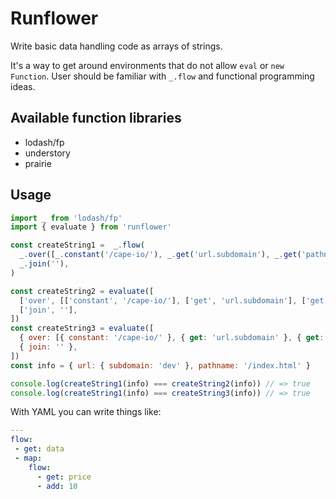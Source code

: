 # Runflower

Write basic data handling code as arrays of strings.

It's a way to get around environments that do not allow `eval` or `new Function`. User should be familiar with `_.flow` and functional programming ideas.

## Available function libraries

* lodash/fp
* understory
* prairie

## Usage

```javascript
import _ from 'lodash/fp'
import { evaluate } from 'runflower'

const createString1 =  _.flow(
  _.over([_.constant('/cape-io/'), _.get('url.subdomain'), _.get('pathname')]),
  _.join(''),
)

const createString2 = evaluate([
  ['over', [['constant', '/cape-io/'], ['get', 'url.subdomain'], ['get', 'pathname']]],
  ['join', ''],
])
const createString3 = evaluate([
  { over: [{ constant: '/cape-io/' }, { get: 'url.subdomain' }, { get: 'pathname' }] },
  { join: '' },
])
const info = { url: { subdomain: 'dev' }, pathname: '/index.html' }

console.log(createString1(info) === createString2(info)) // => true
console.log(createString1(info) === createString3(info)) // => true

```

With YAML you can write things like:

```yaml
---
flow:
 - get: data
 - map:
    flow:
      - get: price
      - add: 10
```
